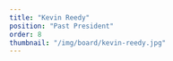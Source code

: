 ```yaml
---
title: "Kevin Reedy"
position: "Past President"
order: 8
thumbnail: "/img/board/kevin-reedy.jpg"
---
```

